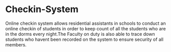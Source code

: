 # Checkin-System
Online checkin system allows residential assistants in schools to conduct an online checkin of students in order to keep count of all the students who are in the dorms every night.The Faculty on duty is also able to trace down students who havent been recorded on the system to ensure security of all members.

